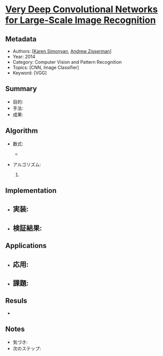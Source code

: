 # [Very Deep Convolutional Networks for Large-Scale Image Recognition](https://arxiv.org/abs/1409.1556)

## Metadata

- Authors: [[Karen Simonyan](https://arxiv.org/search/cs?searchtype=author&query=Simonyan,+K), [Andrew Zisserman](https://arxiv.org/search/cs?searchtype=author&query=Zisserman,+A)]
- Year: 2014
- Category: Computer Vision and Pattern Recognition
- Topics: [CNN, Image Classifier]
- Keyword: [VGG]

## Summary

- 目的: 
- 手法: 
- 成果: 

## **Algorithm**

- 数式:

  - 

- アルゴリズム:

  1. 

## **Implementation**

- 実装:
  - 
- 検証結果:
  - 

## **Applications**

- 応用:
  - 
- 課題:
  - 

## **Resuls**

- 

## **Notes**

- 気づき:
- 次のステップ: 